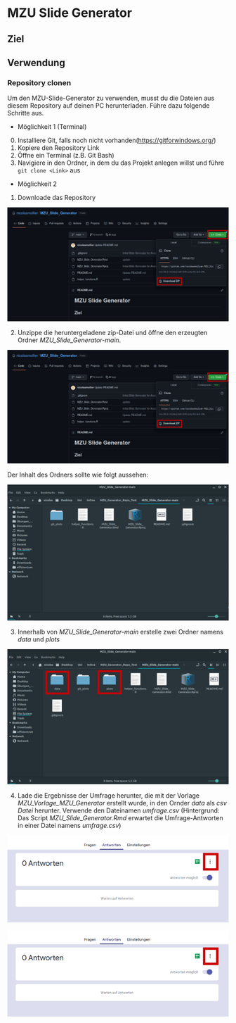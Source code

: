 # MZU Slide Generator

## Ziel

## Verwendung

### Repository clonen

Um den MZU-Slide-Generator zu verwenden, musst du die Dateien aus diesem Repository auf deinen PC herunterladen. Führe dazu folgende Schritte aus.

- Möglichkeit 1 (Terminal)

0. Installiere Git, falls noch nicht vorhanden(https://gitforwindows.org/)
1. Kopiere den Repository Link
2. Öffne ein Terminal (z.B. Git Bash) 
3. Navigiere in den Ordner, in dem du das Projekt anlegen willst und führe `git clone <Link>` aus

- Möglichkeit 2 

1. Downloade das Repository

![image](git_plots/screenshot_repo_download.png)

2. Unzippe die heruntergeladene zip-Datei und öffne den erzeugten Ordner *MZU_Slide_Generator-main*. 

![image](git_plots/screenshot_repo_download.png)

Der Inhalt des Ordners sollte wie folgt aussehen:

![image](git_plots/screenshot_repo_download_3.png)

3. Innerhalb von *MZU_Slide_Generator-main* erstelle zwei Ordner namens *data* und *plots*

![image](git_plots/screenshot_repo_download_4.png)

4. Lade die Ergebnisse der Umfrage herunter, die mit der Vorlage *MZU_Vorlage_MZU_Generator* erstellt wurde, in den Ornder *data* als *csv Datei* herunter. Verwende den Dateinamen *umfrage.csv* (Hintergrund: Das Script *MZU_Slide_Generator.Rmd* erwartet die Umfrage-Antworten in einer Datei namens *umfrage.csv*) 

![image](git_plots/screenshot_umfrage_download.png)

![image](git_plots/screenshot_umfrage_download.png)




